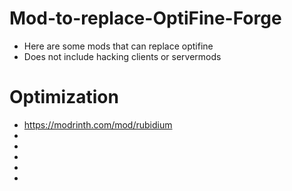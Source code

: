 # Mod-to-replace-OptiFine-Forge
- Here are some mods that can replace optifine
- Does not include hacking clients or servermods
# Optimization
- https://modrinth.com/mod/rubidium
- 
- 
- 
- 
- 

